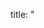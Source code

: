 title: "<Title of reading>"
published: true
morea_id: r outcome-<outcome-section-title>
# morea_url: <link_to_video_if_any>
morea_summary: "<summary of reading section"
morea_type: reading
morea_sort_order: 2
morea_labels:
 - <reading length in min>
